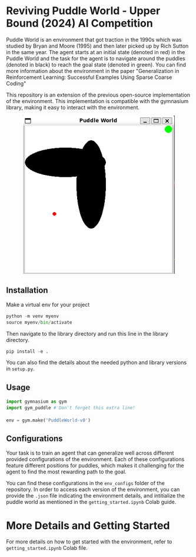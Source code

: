 # Reviving Puddle World - Upper Bound (2024) AI Competition
Puddle World is an environment that got traction in the 1990s which was studied by Bryan and Moore (1995) and then later picked up by Rich Sutton in the same year. The agent starts at an initial state (denoted in red) in the Puddle World and the task for the agent is to navigate around the puddles (denoted in black) to reach the goal state (denoted in green). You can find more information about the environment in the paper "Generalization in Reinforcement Learning: Successful Examples Using Sparse Coarse Coding"

This repository is an extension of the previous open-source implementation of the environment. This implementation is compatible with the gymnasium library, making it easy to interact with the environment.

<p align="center">
  <kbd>
    <img src='puddle_world.png'/>
  </kbd>
</p>

## Installation
Make a virtual env for your project

```python
python -m venv myenv
source myenv/bin/activate
```

Then navigate to the library directory and run this line in the library directory.

```python
pip install -e .
```

You can also find the details about the needed python and library versions in `setup.py`.

## Usage
```python
import gymnasium as gym
import gym_puddle # Don't forget this extra line!

env = gym.make('PuddleWorld-v0')
```

##  Configurations
Your task is to train an agent that can generalize well across different provided configurations of the environment. Each of these configurations feature different positions for puddles, which makes it challenging for the agent to find the most rewarding path to the goal.

You can find these configurations in the `env_configs` folder of the repository. In order to access each version of the environment, you can provide the `.json` file indicating the environment details, and intitialize the puddle world as mentioned in the  `getting_started.ipynb` Colab guide.

# More Details and Getting Started
For more details on how to get started with the environment, refer to `getting_started.ipynb` Colab file.

